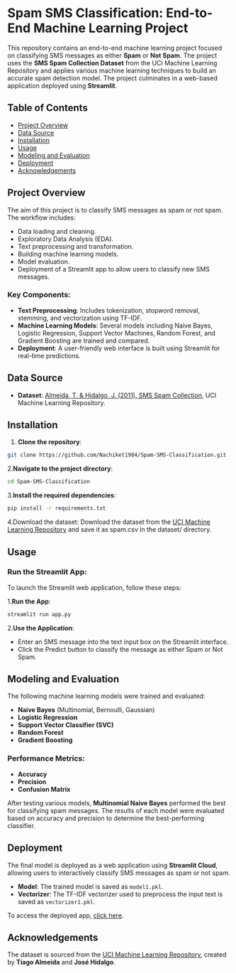 # **Spam SMS Classification: End-to-End Machine Learning Project**

This repository contains an end-to-end machine learning project focused on classifying SMS messages as either **Spam** or **Not Spam**. The project uses the **SMS Spam Collection Dataset** from the UCI Machine Learning Repository and applies various machine learning techniques to build an accurate spam detection model. The project culminates in a web-based application deployed using **Streamlit**.

## **Table of Contents**
- [Project Overview](#project-overview)
- [Data Source](#data-source)
- [Installation](#installation)
- [Usage](#usage)
- [Modeling and Evaluation](#modeling-and-evaluation)
- [Deployment](#deployment)
- [Acknowledgements](#acknowledgements)

## **Project Overview**

The aim of this project is to classify SMS messages as spam or not spam. The workflow includes:
- Data loading and cleaning.
- Exploratory Data Analysis (EDA).
- Text preprocessing and transformation.
- Building machine learning models.
- Model evaluation.
- Deployment of a Streamlit app to allow users to classify new SMS messages.

### **Key Components:**
- **Text Preprocessing**: Includes tokenization, stopword removal, stemming, and vectorization using TF-IDF.
- **Machine Learning Models**: Several models including Naive Bayes, Logistic Regression, Support Vector Machines, Random Forest, and Gradient Boosting are trained and compared.
- **Deployment**: A user-friendly web interface is built using Streamlit for real-time predictions.

## **Data Source**
- **Dataset**: [Almeida, T. & Hidalgo, J. (2011). SMS Spam Collection](https://doi.org/10.24432/C5CC84), UCI Machine Learning Repository.

## **Installation**

1. **Clone the repository**:
```bash
git clone https://github.com/Nachiket1904/Spam-SMS-Classification.git
```
2.**Navigate to the project directory**:
```bash
cd Spam-SMS-Classification
```
3.**Install the required dependencies**:
```bash
pip install -r requirements.txt
```
4.Download the dataset:
Download the dataset from the [UCI Machine Learning Repository](https://doi.org/10.24432/C5CC84) and save it as spam.csv in the dataset/ directory.

## **Usage**

### **Run the Streamlit App:**
To launch the Streamlit web application, follow these steps:

1.**Run the App**:
   ```bash
   streamlit run app.py
   ```
2.**Use the Application**:
- Enter an SMS message into the text input box on the Streamlit interface.
- Click the Predict button to classify the message as either Spam or Not Spam.

## **Modeling and Evaluation**

The following machine learning models were trained and evaluated:

- **Naive Bayes** (Multinomial, Bernoulli, Gaussian)
- **Logistic Regression**
- **Support Vector Classifier (SVC)**
- **Random Forest**
- **Gradient Boosting**

### **Performance Metrics**:
- **Accuracy**
- **Precision**
- **Confusion Matrix**

After testing various models, **Multinomial Naive Bayes** performed the best for classifying spam messages. The results of each model were evaluated based on accuracy and precision to determine the best-performing classifier.

## **Deployment**

The final model is deployed as a web application using **Streamlit Cloud**, allowing users to interactively classify SMS messages as spam or not spam.

- **Model**: The trained model is saved as `model1.pkl`.
- **Vectorizer**: The TF-IDF vectorizer used to preprocess the input text is saved as `vectorizer1.pkl`.

To access the deployed app, [click here](https://streamlit.cloud/your-app-url).

## **Acknowledgements**

The dataset is sourced from the [UCI Machine Learning Repository](https://doi.org/10.24432/C5CC84), created by **Tiago Almeida** and **José Hidalgo**.

